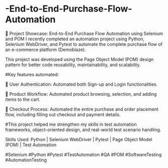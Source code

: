 # -End-to-End-Purchase-Flow-Automation

🚀 Project Showcase: End-to-End Purchase Flow Automation using Selenium and POM
I recently completed an automation project using Python, Selenium WebDriver, and Pytest to automate the complete purchase flow of an e-commerce platform (Demoblaze).

This project was developed using the Page Object Model (POM) design pattern for better code reusability, maintainability, and scalability.

#Key features automated:

🔹 User Authentication: Automated both Sign-up and Login functionalities.

🔹 Product Workflow: Automated product browsing, selection, and adding items to the cart.

🔹 Checkout Process: Automated the entire purchase and order placement flow, including filling out checkout and payment details.


#This project helped me strengthen my skills in test automation frameworks, object-oriented design, and real-world test scenario handling.

Skills Used: Python | Selenium WebDriver | Pytest | Page Object Model (POM) | Test Automation 

#Selenium #Python #Pytest #TestAutomation #QA #POM #SoftwareTesting #AutomationTesting
